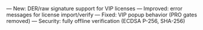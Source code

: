 — New: DER/raw signature support for VIP licenses
— Improved: error messages for license import/verify
— Fixed: VIP popup behavior (PRO gates removed)
— Security: fully offline verification (ECDSA P-256, SHA-256)


























